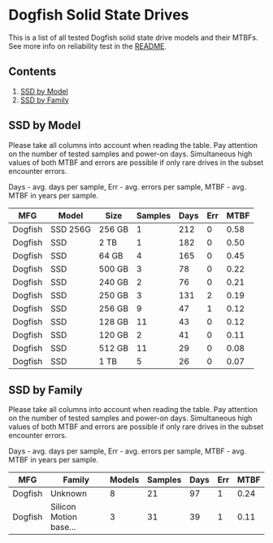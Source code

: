 Dogfish Solid State Drives
==========================

This is a list of all tested Dogfish solid state drive models and their MTBFs. See
more info on reliability test in the [README](https://github.com/linuxhw/SMART).

Contents
--------

1. [ SSD by Model  ](#ssd-by-model)
2. [ SSD by Family ](#ssd-by-family)

SSD by Model
------------

Please take all columns into account when reading the table. Pay attention on the
number of tested samples and power-on days. Simultaneous high values of both MTBF
and errors are possible if only rare drives in the subset encounter errors.

Days - avg. days per sample,
Err  - avg. errors per sample,
MTBF - avg. MTBF in years per sample.

| MFG       | Model              | Size   | Samples | Days  | Err   | MTBF |
|-----------|--------------------|--------|---------|-------|-------|------|
| Dogfish   | SSD 256G           | 256 GB | 1       | 212   | 0     | 0.58   |
| Dogfish   | SSD                | 2 TB   | 1       | 182   | 0     | 0.50   |
| Dogfish   | SSD                | 64 GB  | 4       | 165   | 0     | 0.45   |
| Dogfish   | SSD                | 500 GB | 3       | 78    | 0     | 0.22   |
| Dogfish   | SSD                | 240 GB | 2       | 76    | 0     | 0.21   |
| Dogfish   | SSD                | 250 GB | 3       | 131   | 2     | 0.19   |
| Dogfish   | SSD                | 256 GB | 9       | 47    | 1     | 0.12   |
| Dogfish   | SSD                | 128 GB | 11      | 43    | 0     | 0.12   |
| Dogfish   | SSD                | 120 GB | 2       | 41    | 0     | 0.11   |
| Dogfish   | SSD                | 512 GB | 11      | 29    | 0     | 0.08   |
| Dogfish   | SSD                | 1 TB   | 5       | 26    | 0     | 0.07   |

SSD by Family
-------------

Please take all columns into account when reading the table. Pay attention on the
number of tested samples and power-on days. Simultaneous high values of both MTBF
and errors are possible if only rare drives in the subset encounter errors.

Days - avg. days per sample,
Err  - avg. errors per sample,
MTBF - avg. MTBF in years per sample.

| MFG       | Family                 | Models | Samples | Days  | Err   | MTBF |
|-----------|------------------------|--------|---------|-------|-------|------|
| Dogfish   | Unknown                | 8      | 21      | 97    | 1     | 0.24   |
| Dogfish   | Silicon Motion base... | 3      | 31      | 39    | 1     | 0.11   |
